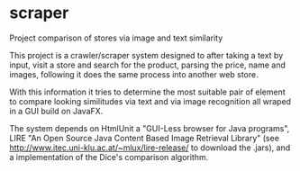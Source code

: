 # scraper
Project comparison of stores via image and text similarity

This project is a crawler/scraper system designed to after taking a text by input, visit a store and search for the product, parsing the price, 
name and images, following it does the same process into another web store.

With this information it tries to determine the most suitable pair of element to compare looking similitudes via text and via image
recognition all wraped in a GUI build on JavaFX.

The system depends on HtmlUnit a "GUI-Less browser for Java programs", LIRE "An Open Source Java Content Based Image Retrieval Library" (see http://www.itec.uni-klu.ac.at/~mlux/lire-release/ to download the .jars), 
and a implementation of the Dice's comparison algorithm.

